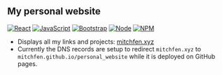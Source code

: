 ## My personal website

[![React](https://img.shields.io/badge/React-61DAFB?style=flat-square&logo=React&logoColor=black)]()
[![JavaScript](https://img.shields.io/badge/JavaScript-F7DF1E?style=flat-square&logo=JavaScript&logoColor=black)]()
[![Bootstrap](https://img.shields.io/badge/Bootstrap-7952B3?style=flat-square&logo=Bootstrap&logoColor=white)]()
[![Node](https://img.shields.io/badge/Node.js-339933?style=flat-square&logo=Node.js&logoColor=white)]()
[![NPM](https://img.shields.io/badge/NPM-CB3837?style=flat-square&logo=NPM&logoColor=white)]()

 - Displays all my links and projects: [mitchfen.xyz](mitchfen.xyz)   
 - Currently the DNS records are setup to redirect `mitchfen.xyz` to `mitchfen.github.io/personal_website` while it is deployed on GitHub pages. 
